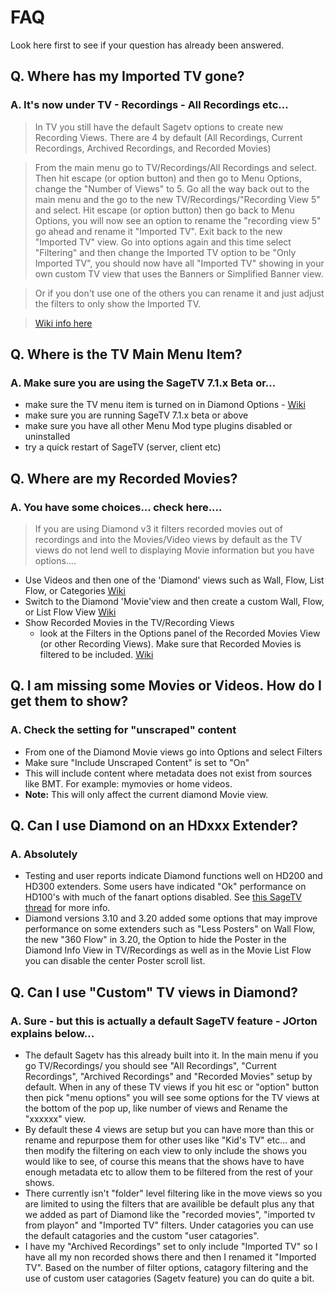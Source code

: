 # FAQ #

Look here first to see if your question has already been answered.


## Q. Where has my Imported TV gone? ##
### A. It's now under TV - Recordings - All Recordings etc... ###
> In TV you still have the default Sagetv options to create new Recording Views. There are 4 by default (All Recordings, Current Recordings, Archived Recordings, and Recorded Movies)

> From the main menu go to TV/Recordings/All Recordings and select. Then hit escape (or option button) and then go to Menu Options, change the "Number of Views" to 5. Go all the way back out to the main menu and the go to the new TV/Recordings/"Recording View 5" and select. Hit escape (or option button) then go back to Menu Options, you will now see an option to rename the "recording view 5" go ahead and rename it "Imported TV". Exit back to the new "Imported TV" view. Go into options again and this time select "Filtering" and then change the Imported TV option to be "Only Imported TV", you should now have all "Imported TV" showing in your own custom TV view that uses the Banners or Simplified Banner view.

> Or if you don't use one of the others you can rename it and just adjust the filters to only show the Imported TV.

> [Wiki info here](http://code.google.com/p/sagediamond/wiki/DiamondInformation#TV/Recordings_Views)

## Q. Where is the TV Main Menu Item? ##
### A. Make sure you are using the SageTV 7.1.x Beta or... ###
  * make sure the TV menu item is turned on in Diamond Options - [Wiki](http://code.google.com/p/sagediamond/wiki/DiamondInformation#Main_Menu_Mods)
  * make sure you are running SageTV 7.1.x beta or above
  * make sure you have all other Menu Mod type plugins disabled or uninstalled
  * try a quick restart of SageTV (server, client etc)

## Q. Where are my Recorded Movies? ##
### A. You have some choices... check here.... ###
> If you are using Diamond v3 it filters recorded movies out of recordings and into the Movies/Video views by default as the TV views do not lend well to displaying Movie information but you have options....
  * Use Videos and then one of the 'Diamond' views such as Wall, Flow, List Flow, or Categories [Wiki](http://code.google.com/p/sagediamond/wiki/DiamondInformation#General_Options)
  * Switch to the Diamond 'Movie'view and then create a custom Wall, Flow, or List Flow View [Wiki](http://code.google.com/p/sagediamond/wiki/DiamondInformation#Main_Menu_Mods)
  * Show Recorded Movies in the TV/Recording Views
    * look at the Filters in the Options panel of the Recorded Movies View (or other Recording Views).  Make sure that Recorded Movies is filtered to be included. [Wiki](http://code.google.com/p/sagediamond/wiki/DiamondInformation#Standard_Diamond_TV/Recordings_View)

## Q. I am missing some Movies or Videos.  How do I get them to show? ##
### A. Check the setting for "unscraped" content ###
  * From one of the Diamond Movie views go into Options and select Filters
  * Make sure "Include Unscraped Content" is set to "On"
  * This will include content where metadata does not exist from sources like BMT. For example: mymovies or home videos.
  * **Note:** This will only affect the current diamond Movie view.

## Q. Can I use Diamond on an HDxxx Extender? ##
### A. Absolutely ###
  * Testing and user reports indicate Diamond functions well on HD200 and HD300 extenders. Some users have indicated "Ok" performance on HD100's with much of the fanart options disabled. See [this SageTV thread](http://forums.sagetv.com/forums/showthread.php?p=488552&postcount=1) for more info.
  * Diamond versions 3.10 and 3.20 added some options that may improve performance on some extenders such as "Less Posters" on Wall Flow, the new "360 Flow" in 3.20, the Option to hide the Poster in the Diamond Info View in TV/Recordings as well as in the Movie List Flow you can disable the center Poster scroll list.

## Q. Can I use "Custom" TV views in Diamond? ##
### A. Sure - but this is actually a default SageTV feature - JOrton explains below... ###
  * The default Sagetv has this already built into it. In the main menu if you go TV/Recordings/ you should see "All Recordings", "Current Recordings", "Archived Recordings" and "Recorded Movies" setup by default. When in any of these TV views if you hit esc or "option" button then pick "menu options" you will see some options for the TV views at the bottom of the pop up, like number of views and Rename the "xxxxxx" view.
  * By default these 4 views are setup but you can have more than this or rename and repurpose them for other uses like "Kid's TV" etc... and then modify the filtering on each view to only include the shows you would like to see, of course this means that the shows have to have enough metadata etc to allow them to be filtered from the rest of your shows.
  * There currently isn't "folder" level filtering like in the move views so you are limited to using the filters that are availible be default plus any that we added as part of Diamond like the "recorded movies", "imported tv from playon" and "Imported TV" filters. Under catagories you can use the default catagories and the custom "user catagories".
  * I have my "Archived Recordings" set to only include "Imported TV" so I have all my non recorded shows there and then I renamed it "Imported TV". Based on the number of filter options, catagory filtering and the use of custom user catagories (Sagetv feature) you can do quite a bit.
